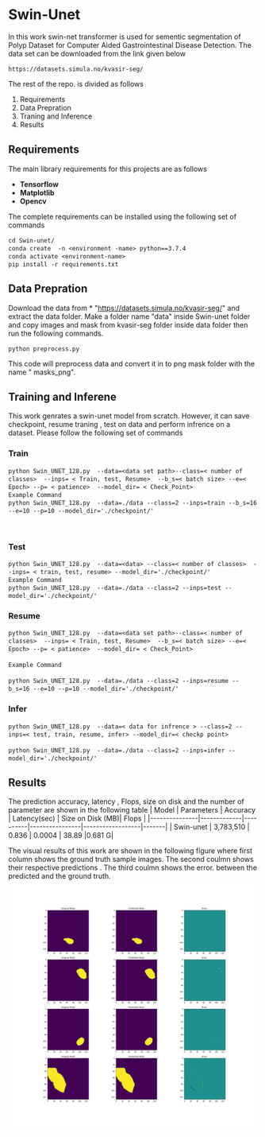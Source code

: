 # Swin-Unet
In this work swin-net transformer is used for sementic segmentation of Polyp Dataset for Computer Aided Gastrointestinal Disease Detection.
The data set can be downloaded from the link given below 
```
https://datasets.simula.no/kvasir-seg/
```
The rest of the repo. is divided as follows
1. Requirements
2.  Data Prepration
3. Traning and Inference 
4. Results 

## Requirements
The main library requirements for this projects are as follows 
* **Tensorflow**
* **Matplotlib**
* **Opencv**

The complete requirements can be installed using the following set of commands 

```
cd Swin-unet/
conda create  -n <environment -name> python==3.7.4
conda activate <environment-name>
pip install -r requirements.txt
```
## Data Prepration 
Download the data from * "https://datasets.simula.no/kvasir-seg/" and extract the data folder. Make a folder name "data" inside Swin-unet folder and copy images and mask from kvasir-seg folder inside data folder then run the following commands.
```
python preprocess.py

```
This code  will preprocess data and convert it in to png mask folder with the name " masks_png".
## Training and Inferene 
This work genrates a swin-unet model from scratch. However, it can save checkpoint, resume traning , test on data and perform infrence on a dataset.
Please follow the following set of commands 

### Train
```
python Swin_UNET_128.py  --data=<data set path>--class=< number of classes>  --inps= < Train, test, Resume>  --b_s=< batch size> --e=< Epoch> --p= < patience>  --model_dir= < Check_Point>
Example Command
python Swin_UNET_128.py  --data=./data --class=2 --inps=train --b_s=16 --e=10 --p=10 --model_dir='./checkpoint/'



```
### Test
```
python Swin_UNET_128.py  --data=<data> --class=< number of classes>  --inps= < train, test, resume> --model_dir='./checkpoint/'
Example Command
python Swin_UNET_128.py  --data=./data --class=2 --inps=test --model_dir='./checkpoint/'

```
### Resume 
```
python Swin_UNET_128.py  --data=<data set path>--class=< number of classes>  --inps= < Train, test, Resume>  --b_s=< batch size> --e=< Epoch> --p= < patience>  --model_dir= < Check_Point>

Example Command

python Swin_UNET_128.py  --data=./data --class=2 --inps=resume --b_s=16 --e=10 --p=10 --model_dir='./checkpoint/'

```
### Infer
```
python Swin_UNET_128.py  --data=< data for infrence > --class=2 --inps=< test, train, resume, infer> --model_dir=< checkp point>

python Swin_UNET_128.py  --data=./data --class=2 --inps=infer --model_dir='./checkpoint/'

```



## Results
The prediction accuracy, latency , Flops, size on disk and the number  of parameter are shown in the following table 
| Model         | Parameters | Accuracy | Latency(sec)   | Size on Disk (MB)| Flops |
|---------------|-------------|----------|----------------|------------------|-------|
| Swin-unet     | 3,783,510   | 0.836    |  0.0004        |        38.89     |0.681 G|


The visual results of this work are shown in the following figure where first column shows the  ground truth sample images. The second coulmn shows their respective predictions . The third coulmn shows the error. between the predicted and the ground truth. 
![Alt text](./Results.png?raw=true "Title")

